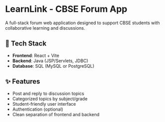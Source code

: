 # LearnLink - CBSE Forum App

A full-stack forum web application designed to support CBSE students with collaborative learning and discussions.

## 🔧 Tech Stack

- **Frontend**: React + Vite
- **Backend**: Java (JSP/Servlets, JDBC)
- **Database**: SQL (MySQL or PostgreSQL)

## ✨ Features

- Post and reply to discussion topics
- Categorized topics by subject/grade
- Student-friendly user interface
- Authentication (optional)
- Clean separation of frontend and backend
